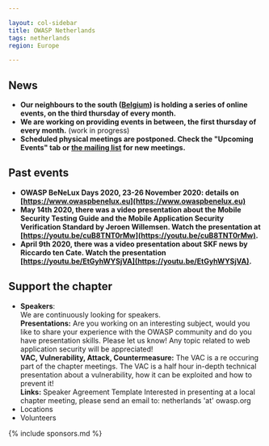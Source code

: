 ```yaml
---

layout: col-sidebar
title: OWASP Netherlands
tags: netherlands
region: Europe

---
```



## News
* **Our neighbours to the south ([Belgium](https://www.owasp.org/www-chapter-belgium)) is holding a series of online events, on the third thursday of every month.**
* **We are working on providing events in between, the first thursday of every month.** (work in progress)
* **Scheduled physical meetings are postponed. Check the "Upcoming Events" tab or [the mailing list](mailto:netherlands-chapter@owasp.org) for new meetings.**

## Past events
* **OWASP BeNeLux Days 2020, 23-26 November 2020: details on [https://www.owaspbenelux.eu](https://www.owaspbenelux.eu)**
* **May 14th 2020, there was a video presentation about the Mobile Security Testing Guide and the Mobile Application Security Verification Standard by Jeroen Willemsen. Watch the presentation at [https://youtu.be/cuB8TNT0rMw](https://youtu.be/cuB8TNT0rMw).**
* **April 9th 2020, there was a video presentation about SKF news by Riccardo ten Cate. Watch the presentation [https://youtu.be/EtGyhWYSjVA](https://youtu.be/EtGyhWYSjVA).**

## Support the chapter
* **Speakers**:    
  We are continuously looking for speakers.  
  **Presentations:** Are you working on an interesting subject, would you like to share your experience with the OWASP  community and do you have presentation skills. Please let us know! Any topic related to web application security will be  appreciated!  
  **VAC, Vulnerability, Attack, Countermeasure:** The VAC is a re occuring part of the chapter meetings. The VAC is a half   hour in-depth technical presentation about a vulnerability, how it can be exploited and how to prevent it!  
  **Links:** Speaker Agreement Template Interested in presenting at a local chapter meeting, please send an email to:   netherlands 'at' owasp.org 
* Locations
* Volunteers

{% include sponsors.md %}
